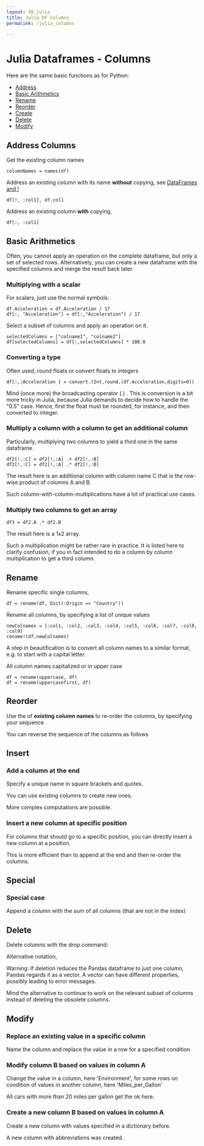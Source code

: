```yaml
---
layout: 30_julia
title: Julia DF Columns
permalink: /julia_columns

---
```


# Julia Dataframes - Columns

Here are the same basic functions as for Python:

- [Address](#address-columns)
- [Basic Arithmetics](#basic-arithmetics)
- [Rename](#rename-columns)
- [Reorder](#reorder-columns)
- [Create](#create-columns)
- [Delete](#delete-columns)
- [Modify](#modify-columns)



## Address Columns

Get the existing column names
>
    columnNames = names(df)

Address an existing column with its name **without** copying, see [DataFrames and !](https://bkamins.github.io/julialang/2021/01/30/bang.html)
>
    df[!, :col1], df.col1

Address an existing column **with** copying,
>
    df[:, :col1]


## Basic Arithmetics

Often, you cannot apply an operation on the complete dataframe, but only a set of selected rows. 
Alternatively, you can create a new dataframe with the specified columns and merge the result back later.

### Multiplying with a scalar

For scalars, just use the normal symbols: 
>
    df.Acceleration = df.Acceleration / 17    
    df[:, "Acceleration"] = df[:,"Acceleration"] / 17   


Select a subset of columns and apply an operation on it. 
>
    selectedColumns = ["colname1", "colname2"]
    df[selectedColumns] = df[:,selectedColumns] * 100.0        


### Converting a type

Often used, round floats or convert floats to integers

>
    df[:,:Acceleration ] = convert.(Int,round.(df.Acceleration,digits=0))

Mind (once more) the broadcasting operator (.) .
This is conversion is a bit more tricky in Julia, because Julia demands to decide how to handle the "0.5" case. Hence, first the float must be rounded, for instance, and then converted to integer.    


### Multiply a column with a column to get an additional column

Particularly, multiplying two columns to yield a third one in the same dataframe.

>
    df2[!,:C] = df2[!,:A] .+ df2[!,:B]
    df2[!,:C] = df2[!,:A] .* df2[!,:B]

The result here is an additional column with column name C that is the row-wise product of columns A and B.

Such column-with-column-multiplications have a lot of practical use cases.


### Multiply two columns to get an array

>
    df3 = df2.A .* df2.B 

The result here is a 1x2 array.

Such a multiplication might be rather rare in practice. It is listed here to clarify confusion, if you in fact intended to do a column by column multiplication to get a third column.     



## Rename

Rename specific single columns, 

>
    df = rename(df, Dict(:Origin => "Country"))

Rename all columns, by specifying a list of unique values

>
    newColnames = [:col1, :col2, :col3, :col4, :col5, :col6, :col7, :col8, :col9]
    rename!(df,newColnames)


A step in beautification is to convert all column names to a similar format, e.g. to start with a capital letter.

All column names capitalized or in upper case
>
    df = rename(uppercase, df)
    df = rename(uppercasefirst, df)    


## Reorder 

Use the of **existing column names** to re-order the columns, by specifying your sequence
>

You can reverse the sequence of the columns as follows
>



## Insert

### Add a column at the end

Specify a unique name in square brackets and quotes.

>

You can use existing columns to create new ones. 

More complex computations are possible.

>

### Insert a new column at specific position

For columns that should go to a specific position, you can directly insert a new column at a position.

>

This is more efficient than to append at the end and then re-order the columns.


## Special 

### Special case

Append a column with the sum of all columns (that are not in the index)
>


## Delete


Delete columns with the drop command:

>

Alternative notation,

> 


Warning: If deletion reduces the Pandas dataframe to just one column, Pandas regards it as a vector. A vector can have different properties, possibly leading to error messages.

Mind the alternative to continue to work on the relevant subset of columns instead of deleting the obsolete columns.


## Modify

### Replace an existing value in a specific column

Name the column and replace the value in a row for a specified condition

>


### Modify column B based on values in column A

Change the value in a column, here 'Environment', for some rows on condition of values in another column, here 'Miles_per_Gallon' 

> 


All cars with more than 20 miles per gallon get the ok here.

### Create a new column B based on values in column A

Create a new column with values specified in a dictionary before.

>

A new column with abbreviations was created.

